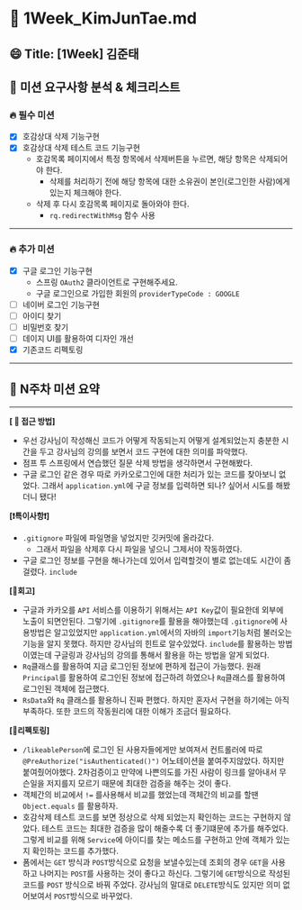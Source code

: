 # 🔎 1Week_KimJunTae.md

## 😄 Title: [1Week] 김준태

## 📕 미션 요구사항 분석 & 체크리스트
### 🔥 필수 미션
- [X] 호감상대 삭제 기능구현
- [X] 호감상대 삭제 테스트 코드 기능구현
    - 호감목록 페이지에서 특정 항목에서 삭제버튼을 누르면, 해당 항목은 삭제되어야 한다.
        - 삭제를 처리하기 전에 해당 항목에 대한 소유권이 본인(로그인한 사람)에게 있는지 체크해야 한다.
    - 삭제 후 다시 호감목록 페이지로 돌아와야 한다.
        - `rq.redirectWithMsg` 함수 사용
---
### 🔥 추가 미션
- [X] 구글 로그인 기능구현
    - 스프링 `OAuth2` 클라이언트로 구현해주세요.
    - 구글 로그인으로 가입한 회원의 `providerTypeCode : GOOGLE`
- [ ] 네이버 로그인 기능구현
- [ ] 아이디 찾기
- [ ] 비밀번호 찾기
- [ ] 데이지 UI를 활용하여 디자인 개선
- [X] 기존코드 리펙토링
---
## 📗 N주차 미션 요약

---

**[ 📎 접근 방법]**
- 우선 강사님이 작성해신 코드가 어떻게 작동되는지 어떻게 설계되었는지 충분한 시간을 두고 강사님의 강의를 보면서 코드 구현에 대한 의미를 파악했다.
- 점프 투 스프링에서 연습했던 질문 삭제 방법을 생각하면서 구현해봤다.
- 구글 로그인 같은 경우 따로 카카오로그인에 대한 처리가 있는 코드를 찾아보니 없었다. 그래서 `application.yml`에 구글 정보를 입력하면 되나?
싶어서 시도를 해봤더니 됐다!



**[❗️특이사항❗️]**

- `.gitignore` 파일에 파일명을 넣었지만 깃커밋에 올라갔다.
    - 그래서 파일을 삭제후 다시 파일을 넣으니 그제서야 작동하였다.
- 구글 로그인 정보를 구현을 해나가는데 있어서 입력할것이 별로 없는데도 시간이 좀 걸렸다. `include`

**[🤔회고]**
- 구글과 카카오를 `API` 서비스를 이용하기 위해서는 `API Key`값이 필요한데 외부에 노출이 되면안된다. 그렇기에 `.gitignore`를 활용을 
해야했는데 `.gitignore`에 사용방법은 알고있었지만 `application.yml`에서의 자바의 `import`기능처럼 불러오는 기능을 알지 못했다.
하지만 강사님의 힌트로 알수있었다. `include`를 활용하는 방법이였는데 구글링과 강사님의 강의를 통해서 활용을 하는 방법을 알게 되었다.
- `Rq`클래스를 활용하여 지금 로그인된 정보에 편하게 접근이 가능했다. 원래 `Principal`를 활용하여 로그인된 정보에 접근하려 하였으나
 `Rq`클래스를 활용하여 로그인된 객체에 접근했다.
- `RsData`와 `Rq` 클래스를 활용하니 진짜 편했다. 하지만 혼자서 구현을 하기에는 아직 부족하다. 또한 코드의 작동원리에 대한 이해가 조금더 필요하다.


**[💫리펙토링]**

- `/likeablePerson`에 로그인 된 사용자들에게만 보여져서 컨트롤러에 따로 `@PreAuthorize("isAuthenticated()")` 어노테이션을 붙여주지않았다.
하지만 붙여줬어야했다. 2차검증이고 만약에 나쁜의도를 가진 사람이 링크를 알아내서 무슨일을 저지를지 모르기 때문에 최대한 검증을 해주는 것이 좋다.
- 객체간의 비교에서 `!=` 를사용해서 비교를 했었는데 객체간의 비교를 할땐 `Object.equals` 를 활용하자.
- 호감삭제 테스트 코드를 보면 정상으로 삭제 되었는지 확인하는 코드는 구현하지 않았다. 테스트 코드는 최대한 검증을 많이 해줄수록 더 좋기떄문에 추가를 해주었다.
그렇게 비교를 위해 `Service`에 아이디를 찾는 메소드를 구현하고 안에 객체가 있는지 확인하는 코드를 추가했다.
- 폼에서는 `GET` 방식과 `POST`방식으로 요청을 보낼수있는데 조회의 경우 `GET`을 사용하고 나머지는 `POST`를 사용하는 것이 좋다고 하신다.
그렇기에 `GET`방식으로 작성된 코드를 `POST` 방식으로 바꿔 주었다. 강사님의 말대로 `DELETE`방식도 있지만 의미 없어보여서 `POST`방식으로 바꾸었다.